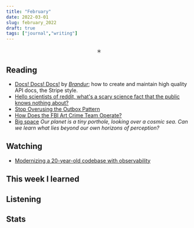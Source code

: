 ```yaml
---
title: "February"
date: 2022-03-01
slug: february_2022
draft: true
tags: ["journal","writing"]
---
```



<center>＊</center>

## Reading

- [Docs! Docs! Docs!](https://brandur.org/nanoglyphs/031-api-docs) by [_Brandur_](https://brandur.org/); how to create and maintain high quality API docs,
  the Stripe style.
- [Hello scientists of reddit, what's a scary science fact that the public knows nothing about?](https://www.reddit.com/r/AskReddit/comments/nj87n3/serious_hello_scientists_of_reddit_whats_a_scary/)
- [Stop Overusing the Outbox Pattern](https://www.squer.at/en/blog/stop-overusing-the-outbox-pattern/)
- [How Does the FBI Art Crime Team Operate?](https://hyperallergic.com/701155/how-does-the-fbi-art-crime-team-operate/)
- [Big space](https://aeon.co/essays/our-cosmic-horizon-is-both-unreachable-and-closer-than-ever) _Our planet is a tiny porthole, looking over a cosmic sea. Can we learn what lies beyond our own horizons of perception?_

## Watching

- [Modernizing a 20-year-old codebase with observability](https://www.honeycomb.io/resources/modernizing-a-20-year-old-codebase-with-observability-thanks)

## This week I learned

## Listening

## Stats

